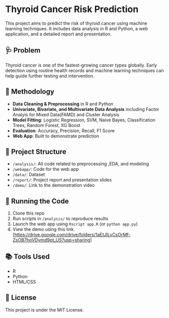 # Thyroid Cancer Risk Prediction

This project aims to predict the risk of thyroid cancer using machine learning techniques. It includes data analysis in R and Python, a web application, and a detailed report and presentation.

## 🩺 Problem

Thyroid cancer is one of the fastest-growing cancer types globally. Early detection using routine health records and machine learning techniques can help guide further testing and intervention.

## 🧪 Methodology

- **Data Cleaning & Preprocessing** in R and Python
- **Univariate, Bivariate, and Multivariate Data Analysis** including Factor Analyis for Mixed Data(FAMD) and Cluster Analysis
- **Model Fitting**: Logistic Regression, SVM, Naive Bayes, Classification Trees, Random Forest, XG Boost
- **Evaluation**: Accuracy, Precision, Recall, F1 Score
- **Web App**: Built to demonstrate prediction 

## 📁 Project Structure

- `/analysis/`: All code related to preprocessing ,EDA, and modeling
- `/webapp/`: Code for the web app 
- `/data/`: Dataset 
- `/report/`: Project report and presentation slides
- `/demo/`: Link to the demonstration video

## 🚀 Running the Code

1. Clone this repo
2. Run scripts in `/analysis/` to reproduce results
3. Launch the web app using `Rscript app.R` (or `python app.py`)
4. View the demo using this link. [https://drive.google.com/drive/folders/1aEtJILyCsOrMf-ZsOB7hoVDymd9pt_US?usp=sharing]

## 📚 Tools Used

- R 
- Python 
- HTML/CSS 

## 📜 License

This project is under the MIT License.
